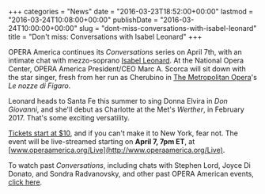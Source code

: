 +++
categories = "News"
date = "2016-03-23T18:52:00+00:00"
lastmod = "2016-03-24T10:08:00+00:00"
publishDate = "2016-03-24T10:00:00+00:00"
slug = "dont-miss-conversations-with-isabel-leonard"
title = "Don&#039;t miss: Conversations with Isabel Leonard"
+++

OPERA America continues its *Conversations* series on April 7th, with an intimate chat with mezzo-soprano [Isabel Leonard](/scene/people/isabel-leonard/). At the National Opera Center, OPERA America President/CEO Marc A. Scorca will sit down with the star singer, fresh from her run as Cherubino in [The Metropolitan Opera](/scene/companies/the-metropolitan-opera/)'s *Le nozze di Figaro*. 

Leonard heads to Santa Fe this summer to sing Donna Elvira in *Don Giovanni*, and she'll debut as Charlotte at the Met's *Werther*, in February 2017. That's some exciting versatility. 

[Tickets start at $10](http://www.operaamerica.org/Onstage), and if you can't make it to New York, fear not. The event will be live-streamed starting on **April 7, 7pm ET**, at [www.operaamerica.org/Live](http://www.operaamerica.org/Live). 

To watch past *Conversations*, including chats with Stephen Lord, Joyce Di Donato, and Sondra Radvanovsky, and other past OPERA American events, [click here](http://www.operaamerica.org/Content/OperaCenter/Onstage/Index.aspx).
